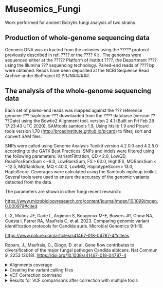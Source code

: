 # Museomics_Fungi
Work performed for ancient Botrytis fungi analysis of two strains

## Production of whole-genome sequencing data

Genomic DNA was extracted from the colonies using the ????? protocol previously described in ref. ???? or the ???? Kit . The genomes were sequenced either at the ????? Platform of Institut ????, the Department ???? using the Illumina ??? sequencing technology. Paired-end reads of ???? bp were obtained. Reads have been deposited at the NCBI Sequence Read Archive under BioProject ID PRJN######.

## The analysis of the whole-genome sequencing data

Each set of paired-end reads was mapped against the ??? reference genome ??? haplotype ???  downloaded from the ???? database (version ?? ??Date) using the Bowtie2 Alignment tool, version 2.4.1 (Built on Fri Feb 28 17:23:43 UTC 2020). SAMtools samtools 1.9, Using htslib 1.9 and Picard tools version 1.70 (http://broadinstitute.github.io/picard) to filter, sort and convert SAM files. 

SNPs were called using Genome Analysis Toolkit version 4.2.0.0 and 4.2.5.0 according to the GATK Best Practices. SNPs and indels were filtered using the following parameters: VariantFiltration, QD < 2.0, LowQD, ReadPosRankSum < −8.0, LowRankSum, FS > 60.0, HightFS, MQRankSum < −12.5, MQRankSum, MQ < 40.0, LowMQ, HaplotypeScore > 13.0, HaploScore. Coverages were calculated using the Samtools mpileup toolkit. Several tools were used to ensure the accuracy of the genomic variants detected from the data.

The parameters are shown in other fungi recent research:

https://www.microbiologyresearch.org/content/journal/mgen/10.1099/mgen.0.000979#cited

Li X, Muñoz JF, Gade L, Argimon S, Bougnoux M-E, Bowers JR, Chow NA, Cuesta I, Farrer RA, Maufrais C, et al. 2023. Comparing genomic variant identification protocols for Candida auris. Microbial Genomics 9:1–19.

https://www.nature.com/articles/s41467-018-04787-4#citeas

Ropars, J., Maufrais, C., Diogo, D. et al. Gene flow contributes to diversification of the major fungal pathogen Candida albicans. Nat Commun 9, 2253 (2018). https://doi.org/10.1038/s41467-018-04787-4

<details>
<summary>Alignments coverage</summary>

<details>
<summary>Command</summary>
 
```
samtools mpileup B05_bowtie_vs_2.3.sam.bam.sorted.bam | awk '{ count++ ; SUM += $4 } END { print "Total: " SUM "\t" "Nucleotides: " count "\t" "Average_coverage: " SUM/count }'
[mpileup] 1 samples in 1 input files
 
```
 </details>

```
T4 (ALOC0100000) ref with 903053 reads alignment has 

Total: 3014160672       Nucleotides: 37443825   Average_coverage: 80.4982
```
```
T4 (ALOC0100000) ref with 903054 reads alignment has Total:

Total: 1057337721       Nucleotides: 37370932   Average_coverage: 28.2931
```
```
T4 (ALOC0100000) ref with B05.10 local reads alignment has Total:

Total: 4986300933       Nucleotides: 37481885   Average_coverage: 133.032
```
 </details>

<details>
<summary>Creating the variant calling files</summary>

```
#!/usr/bin/

#MAPPING:
bowtie2-build B05_REF_normalized.fasta B05_REF_normalized.fasta;
#java -jar /root/Software/picard/build/libs/picard.jar  NormalizeFasta -I B05_REF.fasta -O B05_REF_normalized.fasta
#samtools faidx B05_REF_normalized.fasta
#java -jar /root/Software/picard/build/libs/picard.jar CreateSequenceDictionary -R /root/Desktop/Dagan_Fungi_reads/20210317_Re-Run/B05_REF_normalized.fasta -O /root/Desktop/Dagan_Fungi_reads/20210317_Re-Run/B05_REF_normalized.dict
bowtie2 -x B05_REF_normalized.fasta -U G2.4_S2_R1_001.fastq.gz.2.fq.gz,SAD_2.4_S8_R1_001.fastq.gz -S B05normalized_bowtie_vs_2.4.sam --no-unal -p 20;
bowtie2 -x B05_REF_normalized.fasta -U G2.3_S3_R1_001.fastq.gz.2.fq.gz,SAD_2.3_S9_R1_001.fastq.gz -S B05normalized_bowtie_vs_2.3.sam --no-unal -p 20;
bowtie2 -x B05_REF_normalized.fasta -U GBO5_S4_R1_001.fastq.gz.2.fq.gz,SAD_B05_S10_R1_001.fastq.gz -S B05normalized_bowtie_vs_GB05.sam --no-unal -p 20;
bowtie2 -x B05_REF_normalized.fasta -U G7B3_S5_R1_001.fastq.gz.2.fq.gz,SAD_7B3_S11_R1_001.fastq.gz -S B05normalized_bowtie_vs_7B.sam --no-unal -p 20;

#FORMAT SAM > BAM:
for i in B05normalized*.sam; do samtools view -S -b $i > $i.bam; samtools sort -@ 20 $i.bam -f $i.sorted.bam; samtools index $i.bam.sorted.bam; done
echo '\n';
echo '\n';
echo '\n';
#HaplotypeCaller(vcf):
for i in B05normalized*.sorted.bam;
do echo $i;
java -jar /root/Software/picard/build/libs/picard.jar ValidateSamFile -I $i -MODE SUMMARY;
java -jar /root/Software/picard/build/libs/picard.jar AddOrReplaceReadGroups -I $i -O $i.out.bam -RGID 4 -RGLB lib1 -RGPL illumina -RGPU unit1 -RGSM 20;
java -jar /root/Software/picard/build/libs/picard.jar ValidateSamFile -I $i.out.bam -MODE SUMMARY;
done
echo '\n';
echo '\n';
echo HaplotypeCaller;
echo '\n';
echo '\n';
for i in B05normalized*.out.bam; do samtools sort -@ 20 $i -f $i.sorted2.bam; samtools index $i.sorted2.bam;

/root/Software/gatk-4.2.0.0/gatk --java-options "-Xmx4g" HaplotypeCaller -R /root/Desktop/Dagan_Fungi_reads/20210317_Re-Run/B05_REF_normalized.fasta  -I $i.sorted2.bam -O /root/Desktop/Dagan_Fungi_reads/VCF_OUTPUT/$i.g.vcf.gz;
done

```
 </details>

<details>
<summary>VCF Correction command</summary>

```
sbatch -A gila.kahila GATK_correction.sh B05_REF_normalized.fasta B05normalized_bowtie_vs_GB05.sam.sorted.bam.out.bam.sorted2.bam.vcf.gz

gatk --java-options "-Xmx4g" VariantFiltration --reference T4_REF.fa --variant 054_T4.g.vcf.gz --filter-expression "QD < 2.0" --filter-name "SNP_QD" --filter-expression "FS > 60.0" --filter-name "SNP_FS" --filter-expression "SOR > 4.0" --filter-name "SNP_SOR" --filter-expression "MQ < 40.0" --filter-name "SNP_MQ" --filter-expression "MQRankSum < -12.5" --filter-name "SNP_MQRankSum" --filter-expression "ReadPosRankSum < -8.0" --filter-name "SNP_ReadPosRankSum" --output 054_T4.g.vcf.gz.RGsorted.HaplotypeCaller.all.snp.filtered.vcf.gz

gatk --java-options "-Xmx4g" SelectVariants --reference T4_REF.fa --variant 054_T4.g.vcf.gz.RGsorted.HaplotypeCaller.all.snp.filtered.vcf.gz -exclude-filtered --exclude-non-variants --output 054_T4.g.vcf.gz.RGsorted.HaplotypeCaller.all.snp.filtered.vcf.gz.pass.vcf.gz
Using GATK jar /usr/local/hurcs/gatk4/4.2.5.0/share/gatk4-4.2.5.0-0/gatk-package-4.2.5.0-local.jar

```
 </details>

<details>
<summary>Results for VCF comparisons after correction with multiple tools</summary>

<details>
<summary>Results T4 (ALOC0100000) vs. strains 903053 and 903054 </summary>

<details>
<summary>Plot of locations of variants</summary>
 
<details>
<summary>Tool </summary>
```
Using Rplot https://www.bioinformatics.com.cn/plot_basic_SNP_density_by_CMplot_107_en
```
 </details>



<details>
<summary>T4_vs_903054</summary>

![T4_vs_903054](https://github.com/KseniaJuravel/Ancient_Fungi/blob/main/VCF_output/T4_vs_903054/13f5f469b08a2ec5.png)
 </details>

<details>
<summary>T4_vs_903053</summary>

![T4_vs_903053](https://github.com/KseniaJuravel/Ancient_Fungi/blob/main/VCF_output/T4_vs_903053/0b452b346e3a3e9c.png)
 </details>
<details>
<summary>T4_vs_B05.10 genome (AAID02000000)</summary>

  </details>

 </details>



<details>
<summary>Tool #1 for VCF analysis - bcftools</summary>


<details>
<summary>Command</summary>

```
bcftools stats                      054_T4.g.vcf.gz 053_T4.g.vcf.gz > joined_T4_2.3_vs_7B.stats.txt

plot-vcfstats                      joined_T4_2.3_vs_7B.stats.txt -p outdir_T4
```

 </details>


Figure Total counts for indels and SNPs:

![](https://github.com/KseniaJuravel/Ancient_Fungi/blob/main/Figures%26Data/corrected_outdir_T4/venn_bars.snps.png)

More comparisons can be found in the folder. 


 </details>

 
<details>
<summary>Tool #2 for VCF analysis - vt peek & multi-partition </summary>


```

vt/vt peek 053_T4.g.vcf.gz.RGsorteer.all.snp.filtered.vcf.gz.pass.vcf.gz
peek v0.5

options:     input VCF file            053_T4.g.vcf.gz.RGsorteer.all.snp.filtered.vcf.gz.pass.vcf.gz


stats: no. of samples                     :          1
       no. of chromosomes                 :        118

       ========== Micro variants ==========

       no. of SNP                         :      67489
           2 alleles                      :           67484 (2.97) [50470/17014]
           3 alleles                      :               5 (0.67) [4/6]

       no. of INDEL                       :       3328
           2 alleles                      :            3312 (0.90) [1568/1744]
           3 alleles                      :              16 (0.23) [6/26]

       no. of SNP/INDEL                   :          5
           3 alleles                      :               5 (1.50) [3/2] (inf) [5/0]

       no. of micro variants              :      70822

       ++++++ Other useful categories +++++

        no. of complex substitutions      :          5
           3 alleles                      :               5 (1.50) [3/2] (inf) [5/0]


       ========= General summary ==========

       no. of VCF records                        :      70822
```

```
vt/vt peek 054_T4.g.vcf.gz.RGsorted.HaplotypeCaller.all.snp.filtered.vcf.gz.pass.vcf.gz
peek v0.5

options:     input VCF file            054_T4.g.vcf.gz.RGsorted.HaplotypeCaller.all.snp.filtered.vcf.gz.pass.vcf.gz


stats: no. of samples                     :          1
       no. of chromosomes                 :        118

       ========== Micro variants ==========

       no. of SNP                         :      89430
           2 alleles                      :           89424 (2.92) [66608/22816]
           3 alleles                      :               6 (0.33) [3/9]

       no. of INDEL                       :       4749
           2 alleles                      :            4724 (0.86) [2190/2534]
           3 alleles                      :              25 (0.79) [22/28]

       no. of SNP/INDEL                   :          1
           3 alleles                      :               1 (0.00) [0/1] (inf) [1/0]

       no. of micro variants              :      94180

       ++++++ Other useful categories +++++

        no. of complex substitutions      :          1
           3 alleles                      :               1 (0.00) [0/1] (inf) [1/0]


       ========= General summary ==========

       no. of VCF records                        :      94180
```

The following results represent the T4 (ALOC0100000) genome vs. the local B05 sequenced (1. no correction of parameters for the VCF output, 2. with correction):


```
(Not corrected HapplotypeCaller)
vt/vt peek B05_T4.g.vcf.gz
peek v0.5

options:     input VCF file            B05_T4.g.vcf.gz


stats: no. of samples                     :          1
       no. of chromosomes                 :        118

       ========== Micro variants ==========

       no. of SNP                         :     147695
           2 alleles                      :          147647 (2.66) [107267/40380]
           3 alleles                      :              48 (0.48) [31/65]

       no. of INDEL                       :      15900
           2 alleles                      :           15766 (0.90) [7475/8291]
           3 alleles                      :             134 (1.76) [171/97]

       no. of SNP/INDEL                   :         25
           3 alleles                      :              25 (0.92) [12/13] (1.00) [16/16]

       no. of micro variants              :     163620

       ++++++ Other useful categories +++++

        no. of complex substitutions      :         25
           3 alleles                      :              25 (0.92) [12/13] (1.00) [16/16]


       ========= General summary ==========

       no. of VCF records                        :     163620
```


```
(Corrected HapplotypeCaller)
vt/vt peek B05_T4.g.vcf.gz.RGsorted.HaplotypeCaller.all.snp.filtered.vcf.gz.pass.vcf.gz
peek v0.5

options:     input VCF file            B05_T4.g.vcf.gz.RGsorted.HaplotypeCaller.all.snp.filtered.vcf.gz.pass.vcf.gz


stats: no. of samples                     :          1
       no. of chromosomes                 :        117

       ========== Micro variants ==========

       no. of SNP                         :      83016
           2 alleles                      :           83010 (2.92) [61844/21166]
           3 alleles                      :               6 (0.50) [4/8]

       no. of INDEL                       :       4046
           2 alleles                      :            4027 (0.88) [1886/2141]
           3 alleles                      :              19 (0.90) [18/20]

       no. of micro variants              :      87062

       ++++++ Other useful categories +++++


       ========= General summary ==========

       no. of VCF records                        :      87062
```
 </details>


<details>
<summary>vt multi-partition</summary>


```
(base) ksenia.juravel@glacier-12:/sci/labs/gila.kahila/ksenia.juravel/aDNA_Fungi/VCF_OUTPUT/PASS$ ../../VCF_OUTPUT/vt/vt multi_partition 053_T4.g.vcf.gz.RGsorteer.all.snp.filtered.vcf.gz.pass.vcf.gz 054_T4.g.vcf.gz.RGsorted.HaplotypeCaller.all.snp.filtered.vcf.gz.pass.vcf.gz
multi_partition v0.5

Options:     input VCF file a   053_T4.g.vcf.gz.RGsorteer.all.snp.filtered.vcf.gz.pass.vcf.gz
             input VCF file b   054_T4.g.vcf.gz.RGsorted.HaplotypeCaller.all.snp.filtered.vcf.gz.pass.vcf.gz

    A:       70822 variants
    B:       94180 variants

               no  [ts/tv] [ins/del]
    A-       1889  [1.98]  [1.37]
    -B      25247  [2.72]  [0.90]
    AB      68933  [3.00]  [0.84]

    Unique variants     :      96069
    Overall concordance :      71.75% (#intersection/#union)

Time elapsed: 0.38s

(base) ksenia.juravel@glacier-12:/sci/labs/gila.kahila/ksenia.juravel/aDNA_Fungi/VCF_OUTPUT/PASS$ ../../VCF_OUTPUT/vt/vt multi_partition 053_T4.g.vcf.gz.RGsorteer.all.snp.filtered.vcf.gz.pass.vcf.gz 054_T4.g.vcf.gz.RGsorted.HaplotypeCaller.all.snp.filtered.vcf.gz.pass.vcf.gz B05_T4.g.vcf.gz.RGsorted.HaplotypeCaller.all.snp.filtered.vcf.gz.pass.vcf.gz
multi_partition v0.5

Options:     input VCF file a   053_T4.g.vcf.gz.RGsorteer.all.snp.filtered.vcf.gz.pass.vcf.gz
             input VCF file b   054_T4.g.vcf.gz.RGsorted.HaplotypeCaller.all.snp.filtered.vcf.gz.pass.vcf.gz
             input VCF file c   B05_T4.g.vcf.gz.RGsorted.HaplotypeCaller.all.snp.filtered.vcf.gz.pass.vcf.gz

    A:       70822 variants
    B:       94180 variants
    C:       87062 variants

                no  [ts/tv] [ins/del]
    A--       1534  [1.89]  [1.44]
    -B-      16481  [2.64]  [0.87]
    AB-      36874  [2.95]  [0.91]
    --C      45882  [2.86]  [0.94]
    A-C        355  [2.33]  [0.78]
    -BC       8766  [2.85]  [1.01]
    ABC      32059  [3.04]  [0.75]

    Unique variants     :     141951
    Overall concordance :      22.58% (#intersection/#union)

Time elapsed: 0.58s

(base) ksenia.juravel@glacier-12:/sci/labs/gila.kahila/ksenia.juravel/aDNA_Fungi/VCF_OUTPUT/PASS$ ../../VCF_OUTPUT/vt/vt multi_partition 053_T4.g.vcf.gz.RGsorteer.all.snp.filtered.vcf.gz.pass.vcf.gz B05_T4.g.vcf.gz.RGsorted.HaplotypeCaller.all.snp.filtered.vcf.gz.pass.vcf.gz
multi_partition v0.5

Options:     input VCF file a   053_T4.g.vcf.gz.RGsorteer.all.snp.filtered.vcf.gz.pass.vcf.gz
             input VCF file b   B05_T4.g.vcf.gz.RGsorted.HaplotypeCaller.all.snp.filtered.vcf.gz.pass.vcf.gz

    A:       70822 variants
    B:       87062 variants

               no  [ts/tv] [ins/del]
    A-      38408  [2.91]  [0.99]
    -B      54648  [2.86]  [0.95]
    AB      32414  [3.04]  [0.75]

    Unique variants     :     125470
    Overall concordance :      25.83% (#intersection/#union)

Time elapsed: 0.37s

(base) ksenia.juravel@glacier-12:/sci/labs/gila.kahila/ksenia.juravel/aDNA_Fungi/VCF_OUTPUT/PASS$ ../../VCF_OUTPUT/vt/vt multi_partition 054_T4.g.vcf.gz.RGsorted.HaplotypeCaller.all.snp.filtered.vcf.gz.pass.vcf.gz B05_T4.g.vcf.gz.RGsorted.HaplotypeCaller.all.snp.filtered.vcf.gz.pass.vcf.gz
multi_partition v0.5

Options:     input VCF file a   054_T4.g.vcf.gz.RGsorted.HaplotypeCaller.all.snp.filtered.vcf.gz.pass.vcf.gz
             input VCF file b   B05_T4.g.vcf.gz.RGsorted.HaplotypeCaller.all.snp.filtered.vcf.gz.pass.vcf.gz

    A:       94180 variants
    B:       87062 variants

               no  [ts/tv] [ins/del]
    A-      53355  [2.86]  [0.90]
    -B      46237  [2.85]  [0.94]
    AB      40825  [3.00]  [0.81]

    Unique variants     :     140417
    Overall concordance :      29.07% (#intersection/#union)

Time elapsed: 0.42s
```

</details>

 </details> 


<details>
<summary>Results B05.10 genome (AAID02000000) vs. strains 903053 and 903054 </summary>

chromosomes

![](https://github.com/KseniaJuravel/Ancient_Fungi/blob/main/VCF_output/B05NCBI_vs_B05Local/8293d5a8309d2e5b.png)

<details>
<summary>Tool #1 for VCF analysis - bcftools</summary>



 </details>


<details>
<summary>Tool #2 for VCF analysis - vt peek & multi-partition</summary>

```
vt peek B05 vs 903053

stats: no. of samples                     :          1
       no. of chromosomes                 :         17

       ========== Micro variants ==========

       no. of SNP                         :      72862
           2 alleles                      :           72859 (2.92) [54257/18602]
           3 alleles                      :               3 (1.00) [3/3]

       no. of INDEL                       :       3439
           2 alleles                      :            3419 (0.99) [1698/1721]
           3 alleles                      :              20 (0.67) [16/24]

       no. of SNP/INDEL                   :          5
           3 alleles                      :               5 (1.50) [3/2] (inf) [5/0]

       no. of micro variants              :      76306

       ++++++ Other useful categories +++++

        no. of complex substitutions      :          5
           3 alleles                      :               5 (1.50) [3/2] (inf) [5/0]


       ========= General summary ==========

       no. of VCF records                        :      76306

```

```
vt peek B05 vs 903054

stats: no. of samples                     :          1
       no. of chromosomes                 :         17

       ========== Micro variants ==========

       no. of SNP                         :      96520
           2 alleles                      :           96515 (2.89) [71673/24842]
           3 alleles                      :               5 (0.11) [1/9]

       no. of INDEL                       :       4948
           2 alleles                      :            4912 (0.94) [2386/2526]
           3 alleles                      :              36 (0.95) [35/37]

       no. of SNP/INDEL                   :          6
           3 alleles                      :               6 (0.20) [1/5] (1.00) [4/4]

       no. of micro variants              :     101474

       ++++++ Other useful categories +++++

        no. of complex substitutions      :          6
           3 alleles                      :               6 (0.20) [1/5] (1.00) [4/4]


       ========= General summary ==========

       no. of VCF records                        :     101474

```

```

vt peek B05 vs B05 in house
stats: no. of samples                     :          1
       no. of chromosomes                 :         18

       ========== Micro variants ==========

       no. of SNP                         :        147
           2 alleles                      :             146 (1.28) [82/64]
           3 alleles                      :               1 (0.00) [0/2]

       no. of INDEL                       :        305
           2 alleles                      :             290 (0.54) [102/188]
           3 alleles                      :              15 (0.30) [7/23]

       no. of SNP/INDEL                   :          3
           3 alleles                      :               3 (0.00) [0/3] (0.25) [1/4]

       no. of micro variants              :        455

       ++++++ Other useful categories +++++

        no. of complex substitutions      :          3
           3 alleles                      :               3 (0.00) [0/3] (0.25) [1/4]


       ========= General summary ==========

       no. of VCF records                        :        455



```


 </details>


<details>
<summary>vt multi-partition</summary>
```
(base) ksenia.juravel@glacier-12:/sci/labs/gila.kahila/ksenia.juravel/aDNA_Fungi/VCF_OUTPUT/PASS$  ../../VCF_OUTPUT/vt/vt multi_partition B05normalized_bowtie_vs_*
multi_partition v0.5

Options:     input VCF file a   B05normalized_bowtie_vs_2.3.sam.sorted.bam.out.bam.sorted2.bam.g.vcf.gz.RGsorted.HaplotypeCaller.all.snp.filtered.vcf.gz.pass.vcf.gz
             input VCF file b   B05normalized_bowtie_vs_7B.sam.sorted.bam.out.bam.sorted2.bam.g.vcf.gz.RGsorted.HaplotypeCaller.all.snp.filtered.vcf.gz.pass.vcf.gz
             input VCF file c   B05normalized_bowtie_vs_GB05.sam.sorted.bam.out.bam.sorted2.bam.g.vcf.gz.RGsorted.HaplotypeCaller.all.snp.filtered.vcf.gz.pass.vcf.gz

    A:       76306 variants
    B:      101474 variants
    C:         455 variants

                no  [ts/tv] [ins/del]
    A--       1948  [2.13]  [1.21]
    -B-      27116  [2.74]  [0.93]
    AB-      74288  [2.94]  [0.96]
    --C        372  [0.76]  [0.49]
    A-C         13  [0.00]  [0.86]
    -BC         13  [1.00]  [0.17]
    ABC         57  [5.67]  [0.89]

    Unique variants     :     103807
    Overall concordance :       0.05% (#intersection/#union)

Time elapsed: 0.41s

(base) ksenia.juravel@glacier-12:/sci/labs/gila.kahila/ksenia.juravel/aDNA_Fungi/VCF_OUTPUT/PASS$  ../../VCF_OUTPUT/vt/vt multi_partition B05normalized_bowtie_vs_2.3.sam.sorted.bam.out.bam.sorted2.bam.g.vcf.gz.RGsorted.HaplotypeCaller.all.snp.filtered.vcf.gz.pass.vcf.gz B05normalized_bowtie_vs_7B.sam.sorted.bam.out.bam.sorted2.bam.g.vcf.gz.RGsorted.HaplotypeCaller.all.snp.filtered.vcf.gz.pass.vcf.gz
multi_partition v0.5

Options:     input VCF file a   B05normalized_bowtie_vs_2.3.sam.sorted.bam.out.bam.sorted2.bam.g.vcf.gz.RGsorted.HaplotypeCaller.all.snp.filtered.vcf.gz.pass.vcf.gz
             input VCF file b   B05normalized_bowtie_vs_7B.sam.sorted.bam.out.bam.sorted2.bam.g.vcf.gz.RGsorted.HaplotypeCaller.all.snp.filtered.vcf.gz.pass.vcf.gz

    A:       76306 variants
    B:      101474 variants

               no  [ts/tv] [ins/del]
    A-       1961  [2.13]  [1.19]
    -B      27129  [2.74]  [0.92]
    AB      74345  [2.94]  [0.96]

    Unique variants     :     103435
    Overall concordance :      71.88% (#intersection/#union)

Time elapsed: 0.41s

(base) ksenia.juravel@glacier-12:/sci/labs/gila.kahila/ksenia.juravel/aDNA_Fungi/VCF_OUTPUT/PASS$  ../../VCF_OUTPUT/vt/vt multi_partition B05normalized_bowtie_vs_2.3.sam.sorted.bam.out.bam.sorted2.bam.g.vcf.gz.RGsorted.HaplotypeCaller.all.snp.filtered.vcf.gz.pass.vcf.gz B05normalized_bowtie_vs_GB05.sam.sorted.bam.out.bam.sorted2.bam.g.vcf.gz.RGsorted.HaplotypeCaller.all.snp.filtered.vcf.gz.pass.vcf.gz
multi_partition v0.5

Options:     input VCF file a   B05normalized_bowtie_vs_2.3.sam.sorted.bam.out.bam.sorted2.bam.g.vcf.gz.RGsorted.HaplotypeCaller.all.snp.filtered.vcf.gz.pass.vcf.gz
             input VCF file b   B05normalized_bowtie_vs_GB05.sam.sorted.bam.out.bam.sorted2.bam.g.vcf.gz.RGsorted.HaplotypeCaller.all.snp.filtered.vcf.gz.pass.vcf.gz

    A:       76306 variants
    B:         455 variants

               no  [ts/tv] [ins/del]
    A-      76236  [2.92]  [0.99]
    -B        385  [0.77]  [0.48]
    AB         70  [4.86]  [0.88]

    Unique variants     :      76691
    Overall concordance :       0.09% (#intersection/#union)

Time elapsed: 0.18s

(base) ksenia.juravel@glacier-12:/sci/labs/gila.kahila/ksenia.juravel/aDNA_Fungi/VCF_OUTPUT/PASS$  ../../VCF_OUTPUT/vt/vt multi_partition B05normalized_bowtie_vs_GB05.sam.sorted.bam.out.bam.sorted2.bam.g.vcf.gz.RGsorted.HaplotypeCaller.all.snp.filtered.vcf.gz.pass.vcf.gz B05normalized_bowtie_vs_7B.sam.sorted.bam.out.bam.sorted2.bam.g.vcf.gz.RGsorted.HaplotypeCaller.all.snp.filtered.vcf.gz.pass.vcf.gz
multi_partition v0.5

Options:     input VCF file a   B05normalized_bowtie_vs_GB05.sam.sorted.bam.out.bam.sorted2.bam.g.vcf.gz.RGsorted.HaplotypeCaller.all.snp.filtered.vcf.gz.pass.vcf.gz
             input VCF file b   B05normalized_bowtie_vs_7B.sam.sorted.bam.out.bam.sorted2.bam.g.vcf.gz.RGsorted.HaplotypeCaller.all.snp.filtered.vcf.gz.pass.vcf.gz

    A:         455 variants
    B:      101474 variants

               no  [ts/tv] [ins/del]
    A-        385  [0.75]  [0.50]
    -B     101404  [2.88]  [0.95]
    AB         70  [4.11]  [0.60]

    Unique variants     :     101859
    Overall concordance :       0.07% (#intersection/#union)

Time elapsed: 0.24s

```

 </details>


 </details>
 </details>
 </details>




![miltu-peek](https://github.com/KseniaJuravel/Museomics_Fungi/blob/main/Figures%26Data/Variants%20detected%20for%20the%20different%20samples%20with%20T4%20and%20B05%20reference%20files.png)

The results shown by the tools indicate

 



 ## Phylogenetic analyses

Phylogenetic analysis of multiple internal fragments of house-keeping genes (n=10) of the two
museum genomes with contemporary Botrytis genus genomes using the Multilocus sequence
typing (MLST) (Plesken et al., 2021) combined to create a phylogeny. The MLST database
consisted of 10 gene fragments representing published _B. cinerea_ strains that were sampled
from 14 different plants from 12 countries over 12 years.
The obtained cladogram for 9266 nucleotide positions in the alignment of 95 strains shows the two museum strains
as sister species with very high support (100 bootstrap value) 
and both were placed as sisters cladding to Bcin sp. D12_BH20_4 from 
raspberry and C12_S_E7_4 from strawberry strains with high support (94 bootstrap value). T4 GCA
000292645.1 reference sequence is placed in the clade, which brunches off before the museum
strains sampled without high support (belove 75 bootstrap value), and the B05.10 NCBI
reference, which cluster together with the in-house B05.10 brunches off in a more basal location
farther along the cladogram. These findings show the museum strains to be closer to T4 than
B05.10 based on the analyzed genes in this dataset.

The command line:

```
for i in T4_MLST_10_Genes_subalign_subalign.fa; do iqtree -s $i -pre $i -m MFP -bb 1000 -alrt 5000 -nt AUTO; done
```

The alignment:

![Aln](https://github.com/KseniaJuravel/Museomics_Fungi/blob/main/Phylogeny/Screenshot%202024-06-04%20102029.png)

The resulting cladogram:


![Tree](https://github.com/KseniaJuravel/Museomics_Fungi/blob/main/Phylogeny/Phylogeny.png)

The results shown by the cladogram indicate museum strains to be closer to T4 than
B05.10 based on the analyzed genes in this dataset. Arrows indicate the datasets used for the analysis in this study.

## Selected genes analysis

<br>




</br>

The command line:

```


```

